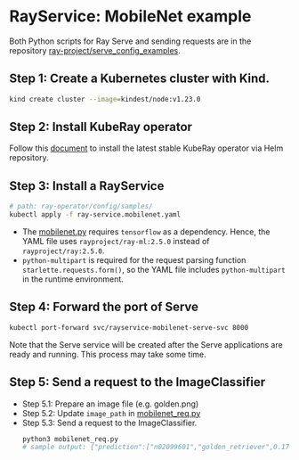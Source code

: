# RayService: MobileNet example

Both Python scripts for Ray Serve and sending requests are in the repository [ray-project/serve_config_examples](https://github.com/ray-project/serve_config_examples).

## Step 1: Create a Kubernetes cluster with Kind.

```sh
kind create cluster --image=kindest/node:v1.23.0
```

## Step 2: Install KubeRay operator

Follow this [document](../../helm-chart/kuberay-operator/README.md) to install the latest stable KubeRay operator via Helm repository.

## Step 3: Install a RayService

```sh
# path: ray-operator/config/samples/
kubectl apply -f ray-service.mobilenet.yaml
```

* The [mobilenet.py](https://github.com/kevin85421/ray-serve-examples/blob/main/mobilenet.py) requires `tensorflow` as a dependency. Hence, the YAML file uses `rayproject/ray-ml:2.5.0` instead of `rayproject/ray:2.5.0`.
* `python-multipart` is required for the request parsing function `starlette.requests.form()`, so the YAML file includes `python-multipart` in the runtime environment.

## Step 4: Forward the port of Serve

```sh
kubectl port-forward svc/rayservice-mobilenet-serve-svc 8000
```

Note that the Serve service will be created after the Serve applications are ready and running. This process may take some time.

## Step 5: Send a request to the ImageClassifier

* Step 5.1: Prepare an image file (e.g. golden.png)
* Step 5.2: Update `image_path` in [mobilenet_req.py](https://github.com/ray-project/serve_config_examples/blob/master/mobilenet/mobilenet_req.py)
* Step 5.3: Send a request to the ImageClassifier.
  ```sh
  python3 mobilenet_req.py
  # sample output: {"prediction":["n02099601","golden_retriever",0.17944198846817017]}
  ```
